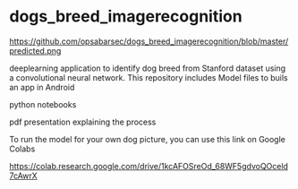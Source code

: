 # dogs_breed_imagerecognition

https://github.com/opsabarsec/dogs_breed_imagerecognition/blob/master/predicted.png

deeplearning application to identify dog breed from Stanford dataset using a convolutional neural network.
 This repository includes
Model files to buils an app in Android

python notebooks 

pdf presentation explaining the process

To run the model for your own dog picture, you can use this link on Google Colabs

https://colab.research.google.com/drive/1kcAFOSreOd_68WF5gdvoQOceld7cAwrX
